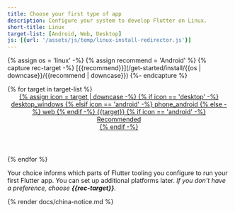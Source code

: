 ```yaml
---
title: Choose your first type of app
description: Configure your system to develop Flutter on Linux.
short-title: Linux
target-list: [Android, Web, Desktop]
js: [{url: '/assets/js/temp/linux-install-redirector.js'}]
---
```


{% assign os = 'linux' -%}
{% assign recommend = 'Android' %}
{% capture rec-target -%}
[{{recommend}}](/get-started/install/{{os | downcase}}/{{recommend | downcase}})
{%- endcapture %}

<div class="card-grid narrow">
{% for target in target-list %}
  <a class="card card-app-type card-linux" id="install-{{os | remove: ' ' | downcase}}" href="/get-started/install/{{os | remove: ' ' | downcase}}/{{target | downcase}}">
    <div class="card-body">
      <header class="card-title text-center">
        <span class="d-block h1">
          {% assign icon = target | downcase -%}
          {% if icon == 'desktop' -%}
            <span class="material-symbols">desktop_windows</span>
          {% elsif icon == 'android' -%}
            <span class="material-symbols">phone_android</span>
          {% else -%}
            <span class="material-symbols">web</span>
          {% endif -%}
        </span>
        <span class="text-muted text-nowrap">{{target}}</span>
        {% if icon == 'android' -%}
          <div class="card-subtitle">Recommended</div>
        {% endif -%}
      </header>
    </div>
  </a>
{% endfor %}
</div>

Your choice informs which parts of Flutter tooling you configure
to run your first Flutter app.
You can set up additional platforms later.
_If you don't have a preference, choose **{{rec-target}}**._

{% render docs/china-notice.md %}
